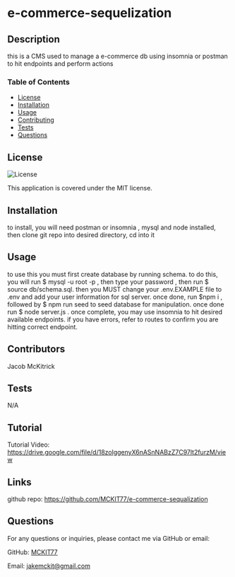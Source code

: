 # e-commerce-sequelization

## Description
this is a CMS used to manage a e-commerce db using insomnia or postman to hit endpoints and perform actions

### Table of Contents
- [License](#license)
- [Installation](#installation)
- [Usage](#usage)
- [Contributing](#contributing)
- [Tests](#tests)
- [Questions](#questions)

## License
![License](https://img.shields.io/badge/License-MIT-brightgreen)

This application is covered under the MIT license.

## Installation
to install, you will need postman or insomnia ,  mysql and node installed, then clone git repo into desired directory, cd into it

## Usage
to use this you must first create database by running schema. to do this, you will run $ mysql -u root -p , then type your password , then run $ source db/schema.sql. then you MUST change your .env.EXAMPLE file to .env and add your user information for sql server. once done, run $npm i , followed by $ npm run seed to seed database for manipulation. once done run $ node server.js . once complete, you may use insomnia to hit desired available endpoints. if you have errors, refer to routes to confirm you are hitting correct endpoint.

## Contributors
Jacob McKitrick

## Tests

N/A

## Tutorial
Tutorial Video: https://drive.google.com/file/d/18zolggenyX6nASnNABzZ7C97lt2furzM/view

## Links
github repo: https://github.com/MCKIT77/e-commerce-sequalization

## Questions
For any questions or inquiries, please contact me via GitHub or email:

GitHub: [MCKIT77](https://github.com/MCKIT77)

Email: jakemckit@gmail.com
